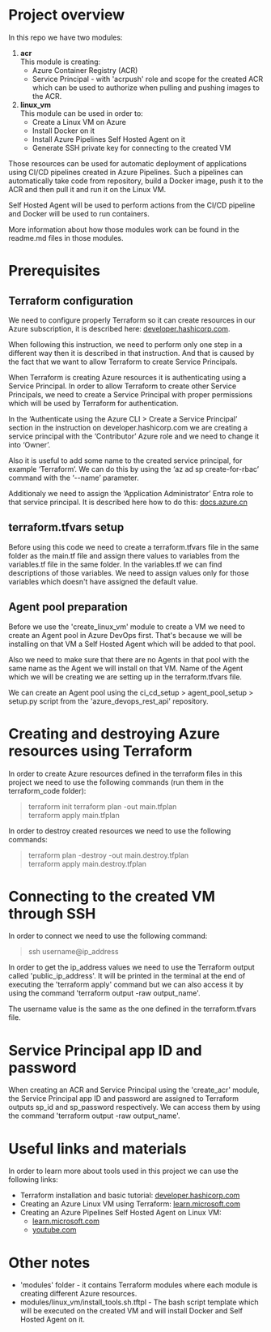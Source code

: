 # Project overview
In this repo we have two modules:
1. **acr**\
This module is creating:
	- Azure Container Registry (ACR)
	- Service Principal - with 'acrpush' role and scope for the created ACR which can be used to authorize when pulling and pushing images to the ACR.
2. **linux_vm**\
This module can be used in order to:
	- Create a Linux VM on Azure
	- Install Docker on it
	- Install Azure Pipelines Self Hosted Agent on it
	- Generate SSH private key for connecting to the created VM

Those resources can be used for automatic deployment of applications using CI/CD pipelines created in Azure Pipelines. Such a pipelines can automatically take code from repository, build a Docker image, push it to the ACR and then pull it and run it on the Linux VM.

Self Hosted Agent will be used to perform actions from the CI/CD pipeline and Docker will be used to run containers.

More information about how those modules work can be found in the readme.md files in those modules.

# Prerequisites
## Terraform configuration
We need to configure properly Terraform so it can create resources in our Azure subscription, it is described here: [developer.hashicorp.com](https://developer.hashicorp.com/terraform/tutorials/azure-get-started/azure-build).

When following this instruction, we need to perform only one step in a different way then it is described in that instruction. And that is caused by the fact that we want to allow Terraform to create Service Principals. 

When Terraform is creating Azure resources it is authenticating using a Service Principal. In order to allow Terraform to create other Service Principals, we need to create a Service Principal with proper permissions which will be used by Terraform for authentication. 

In the ‘Authenticate using the Azure CLI > Create a Service Principal’ section in the instruction on developer.hashicorp.com we are creating a service principal with the ‘Contributor’ Azure role and we need to change it into ‘Owner’.

Also it is useful to add some name to the created service principal, for example ‘Terraform’. We can do this by using the ‘az ad sp create-for-rbac’ command with the ‘--name’ parameter.

Additionaly we need to assign the ‘Application Administrator’ Entra role to that service principal. It is described here how to do this: [docs.azure.cn](https://docs.azure.cn/en-us/entra/identity/role-based-access-control/manage-roles-portal?tabs=admin-center)

## terraform.tfvars setup
Before using this code we need to create a terraform.tfvars file in the same folder as the main.tf file and assign there values to variables from the variables.tf file in the same folder. In the variables.tf we can find descriptions of those variables. We need to assign values only for those variables which doesn't have assigned the default value.

## Agent pool preparation
Before we use the 'create_linux_vm' module to create a VM we need to create an Agent pool in Azure DevOps first. That's because we will be installing on that VM a Self Hosted Agent which will be added to that pool.

Also we need to make sure that there are no Agents in that pool with the same name as the Agent we will install on that VM. Name of the Agent which we will be creating we are setting up in the terraform.tfvars file.

We can create an Agent pool using the ci_cd_setup > agent_pool_setup > setup.py script from the 'azure_devops_rest_api' repository.

# Creating and destroying Azure resources using Terraform
In order to create Azure resources defined in the terraform files in this project we need to use the following commands (run them in the terraform_code folder):
> terraform init
> terraform plan -out main.tfplan\
> terraform apply main.tfplan

In order to destroy created resources we need to use the following commands:
> terraform plan -destroy -out main.destroy.tfplan\
> terraform apply main.destroy.tfplan

# Connecting to the created VM through SSH
In order to connect we need to use the following command:
>ssh username@ip_address

In order to get the ip_address values we need to use the Terraform output called 'public_ip_address'. It will be printed in the terminal at the end of executing the 'terraform apply' command but we can also access it by using the command 'terraform output -raw output_name'.

The username value is the same as the one defined in the terraform.tfvars file.

# Service Principal app ID and password
When creating an ACR and Service Principal using the 'create_acr' module, the Service Principal app ID and password are assigned to Terraform outputs sp_id and sp_password respectively. We can access them by using the command 'terraform output -raw output_name'.

# Useful links and materials
In order to learn more about tools used in this project we can use the following links:
- Terraform installation and basic tutorial: [developer.hashicorp.com](https://developer.hashicorp.com/terraform/tutorials/azure-get-started/infrastructure-as-code)
- Creating an Azure Linux VM using Terraform: [learn.microsoft.com](https://learn.microsoft.com/en-us/azure/virtual-machines/linux/quick-create-terraform?tabs=azure-cli)
- Creating an Azure Pipelines Self Hosted Agent on Linux VM:
	- [learn.microsoft.com](https://learn.microsoft.com/en-us/azure/devops/pipelines/agents/linux-agent?view=azure-devops&tabs=IP-V4)
	- [youtube.com](https://www.youtube.com/watch?v=Hy6fne9oQJM)

# Other notes
- 'modules' folder - it contains Terraform modules where each module is creating different Azure resources.
- modules/linux_vm/install_tools.sh.tftpl - The bash script template which will be executed on the created VM and will install Docker and Self Hosted Agent on it.

